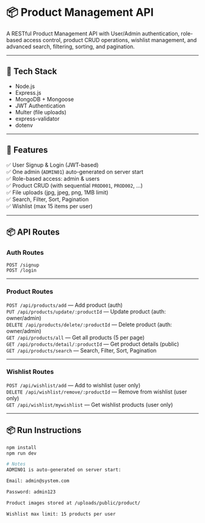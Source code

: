 # 📦 Product Management API

A RESTful Product Management API with User/Admin authentication, role-based access control, product CRUD operations, wishlist management, and advanced search, filtering, sorting, and pagination.

---

## 🚀 Tech Stack  
- Node.js  
- Express.js  
- MongoDB + Mongoose  
- JWT Authentication  
- Multer (file uploads)  
- express-validator  
- dotenv  

---

## 📖 Features  

✅ User Signup & Login (JWT-based)  
✅ One admin (`ADMIN01`) auto-generated on server start  
✅ Role-based access: admin & users  
✅ Product CRUD (with sequential `PROD001`, `PROD002`, …)  
✅ File uploads (jpg, jpeg, png, 1MB limit)  
✅ Search, Filter, Sort, Pagination  
✅ Wishlist (max 15 items per user)  

---

## 📦 API Routes

### Auth Routes  
`POST /signup`  
`POST /login`

---

### Product Routes  
`POST /api/products/add` — Add product (auth)  
`PUT /api/products/update/:productId` — Update product (auth: owner/admin)  
`DELETE /api/products/delete/:productId` — Delete product (auth: owner/admin)  
`GET /api/products/all` — Get all products (5 per page)  
`GET /api/products/detail/:productId` — Get product details (public)  
`GET /api/products/search` — Search, Filter, Sort, Pagination  

---

### Wishlist Routes  
`POST /api/wishlist/add` — Add to wishlist (user only)  
`DELETE /api/wishlist/remove/:productId` — Remove from wishlist (user only)  
`GET /api/wishlist/mywishlist` — Get wishlist products (user only)

---

## 📦 Run Instructions  

```bash
npm install
npm run dev

# Notes
ADMIN01 is auto-generated on server start:

Email: admin@system.com

Password: admin123

Product images stored at /uploads/public/product/

Wishlist max limit: 15 products per user

